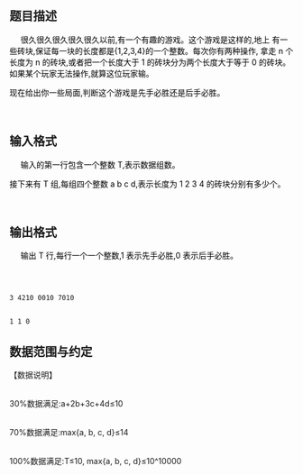 ## 题目描述

<div>
 <span style="color: black">     </span><span style="color: black">很久很久很久很久很久以前,有一个有趣的游戏。这个游戏是这样的,地上 有一些砖块,保证每一块的长度都是</span><span style="color: black">{1,2,3,4}</span><span style="color: black">的一个整数。每次你有两种操作, 拿走 </span><span style="color: black">n </span><span style="color: black">个长度为 </span><span style="color: black">n </span><span style="color: black">的砖块,或者把一个长度大于 </span><span style="color: black">1 </span><span style="color: black">的砖块分为两个长度大于等于 </span><span style="color: black">0 </span><span style="color: black">的砖块。如果某个玩家无法操作,就算这位玩家输。</span>
</div>
<div>
 <span style="color: black">现在给出你一些局面,判断这个游戏是先手必胜还是后手必胜。</span>
</div>
<div>
  
</div>

## 输入格式

<div>
 <span style="color: black">     </span><span style="color: black">输入的第一行包含一个整数 </span><span style="color: black">T</span><span style="color: black">,</span><span style="color: black">表示数据组数。</span>
</div>
<div>
 <span style="color: black">接下来有 </span><span style="color: black">T </span><span style="color: black">组,每组四个整数 </span><span style="color: black">a b c d</span><span style="color: black">,</span><span style="color: black">表示长度为 </span><span style="color: black">1 2 3 4 </span><span style="color: black">的砖块分别有多少个。</span>
</div>
<div>
  
</div>

## 输出格式

<div>
 <span style="color: black">     </span><span style="color: black">输出 </span><span style="color: black">T </span><span style="color: black">行,每行一个一个整数,</span><span style="color: black">1 </span><span style="color: black">表示先手必胜,</span><span style="color: black">0 </span><span style="color: black">表示后手必胜。 </span>
</div>
<div>
  
</div>

```input1
3 4210 0010 7010
```
```output1
1 1 0
```
## 数据范围与约定

<p>【数据说明】<br><br>
  30%数据满足:a+2b+3c+4d≤10 <br><br>
  70%数据满足:max{a, b, c, d}≤14 <br><br>
  100%数据满足:T≤10, max{a, b, c, d}≤10^10000</p>


